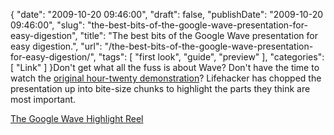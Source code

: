 {
    "date": "2009-10-20 09:46:00",
    "draft": false,
    "publishDate": "2009-10-20 09:46:00",
    "slug": "the-best-bits-of-the-google-wave-presentation-for-easy-digestion",
    "title": "The best bits of the Google Wave presentation for easy digestion.",
    "url": "\/the-best-bits-of-the-google-wave-presentation-for-easy-digestion\/",
    "tags": [
        "first look",
        "guide",
        "preview"
    ],
    "categories": [
        "Link"
    ]
}Don't get what all the fuss is about Wave? Don't have the time to watch
the [original hour-twenty
demonstration](//the.geekorium.com.au/wave-preview-at-the-google-io-developer-conference/)?
Lifehacker has chopped the presentation up into bite-size chunks to
highlight the parts they think are most important.

[The Google Wave Highlight
Reel](http://lifehacker.com/5285944/the-google-wave-highlight-reel)